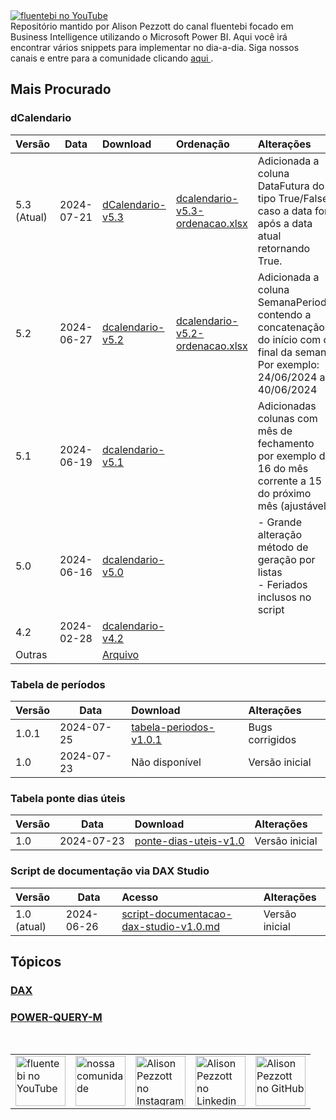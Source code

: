 <a href="https://www.youtube.com/@fluentebi" target="_blank">
  <img src="https://github.com/alisonpezzott/powerbi/blob/9f06bb851af832dedad9fa34cad406e956594cb3/assets/branding/header-git.png" alt="fluentebi no YouTube"/>
</a>
<br>
Repositório mantido por Alison Pezzott do canal fluentebi focado em Business Intelligence utilizando o Microsoft Power BI.
Aqui você irá encontrar vários snippets para implementar no dia-a-dia.
Siga nossos canais e entre para a comunidade clicando <a href="https://t.me/fluentebi" > aqui </a>.
<br>

## Mais Procurado

### dCalendario <br>

| Versão | Data | Download | Ordenação | Alterações |
| :- | - | :- | :- | :- |
| 5.3 (Atual) | 2024-07-21 |[dCalendario-v5.3](https://github.com/alisonpezzott/powerbi/blob/main/power-query-m/dcalendario/dcalendario-v5.3) | [dcalendario-v5.3-ordenacao.xlsx](https://github.com/alisonpezzott/powerbi/blob/main/power-query-m/dcalendario/dcalendario-v5.3-ordenacao.xlsx) | Adicionada a coluna DataFutura do tipo True/False caso a data for após a data atual retornando True. |
| 5.2 | 2024-06-27 |[dcalendario-v5.2](https://github.com/alisonpezzott/powerbi/blob/main/power-query-m/dcalendario/dcalendario-v5.2) | [dcalendario-v5.2-ordenacao.xlsx](https://github.com/alisonpezzott/powerbi/blob/main/power-query-m/dcalendario/dcalendario-v5.2-ordenacao.xlsx) | Adicionada a coluna SemanaPeriodo contendo a concatenação <br> do início com o final da semana <br> Por exemplo: 24/06/2024 a 40/06/2024|
| 5.1 | 2024-06-19 |[dcalendario-v5.1](https://github.com/alisonpezzott/powerbi/blob/main/power-query-m/dcalendario/dcalendario-v5.1) | | Adicionadas colunas com mês de fechamento<br>por exemplo de 16 do mês corrente a 15 do próximo mês (ajustável)|
| 5.0 | 2024-06-16 |[dcalendario-v5.0](https://github.com/alisonpezzott/powerbi/blob/main/power-query-m/dcalendario/dcalendario-v5.0) | | - Grande alteração método de geração por listas<br> - Feriados inclusos no script|
| 4.2 | 2024-02-28 | [dcalendario-v4.2](https://github.com/alisonpezzott/powerbi/blob/main/power-query-m/dcalendario/dcalendario-v4.2)|||
| Outras |  | [Arquivo](https://github.com/alisonpezzott/powerbi/blob/main/power-query-m/dcalendario/arquivo)|||

### Tabela de períodos <br>
| Versão | Data | Download | Alterações |
| :- | - | :- | :- |
|1.0.1 | 2024-07-25 | [tabela-periodos-v1.0.1](https://github.com/alisonpezzott/powerbi/blob/main/power-query-m/dcalendario/tabela-periodos-v1.0.1) | Bugs corrigidos |
|1.0 | 2024-07-23 | Não disponível | Versão inicial |

### Tabela ponte dias úteis <br>
| Versão | Data | Download | Alterações |
| :- | - | :- | :- |
|1.0 | 2024-07-23 | [ponte-dias-uteis-v1.0](https://github.com/alisonpezzott/powerbi/blob/main/power-query-m/dcalendario/ponte-dias-uteis-v1.0)| Versão inicial |


### Script de documentação via DAX Studio <br>
| Versão | Data | Acesso | Alterações |
| :- | - | :- | :- |
| 1.0 (atual) | 2024-06-26 |[script-documentacao-dax-studio-v1.0.md](https://github.com/alisonpezzott/powerbi/blob/main/dax/dax-studio/script-documentacao-dax-studio-v1.0.md)|Versão inicial|

## Tópicos

### [DAX](https://github.com/alisonpezzott/powerbi/tree/main/dax)

### [POWER-QUERY-M](https://github.com/alisonpezzott/powerbi/tree/main/power-query-m) 

<br>

<table style="border-collapse: collapse; border: none;">
  <tr>
    <td style="border: none;">
      <a href="https://www.youtube.com/@fluentebi" target="_blank">
        <img src="https://github.com/alisonpezzott/powerbi/blob/main/assets/icons/youtube.png" alt="fluentebi no YouTube" style="width:80px;"/>
      </a>
    </td>
    <td style="border: none;">
      <a href="https://t.me/fluentebi" target="_blank">
        <img src="https://github.com/alisonpezzott/powerbi/blob/main/assets/icons/telegram.png" alt="nossa comunidade" style="width:80px;"/>
      </a>
    </td>
    <td style="border: none;">
      <a href="https://www.instagram.com/alisonpezzott" target="_blank">
        <img src="https://github.com/alisonpezzott/powerbi/blob/main/assets/icons/instagram.png" alt="Alison Pezzott no Instagram" style="width:80px;"/>
      </a>
    </td>
    <td style="border: none;">
      <a href="https://www.linkedin.com/in/alisonpezzott" target="_blank">
        <img src="https://github.com/alisonpezzott/powerbi/blob/main/assets/icons/linkedin.png" alt="Alison Pezzott no Linkedin" style="width:80px;"/>
      </a>
    </td>
    <td style="border: none;">
      <a href="https://www.github.com/alisonpezzott" target="_blank">
        <img src="https://github.com/alisonpezzott/powerbi/blob/main/assets/icons/github.png" alt="Alison Pezzott no GitHub" style="width:80px;"/>
      </a>
    </td>
  </tr>
</table>



